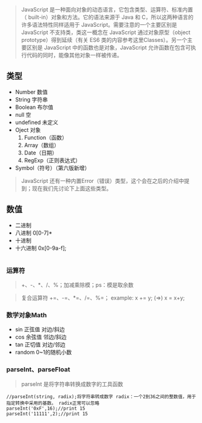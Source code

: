 > JavaScript 是一种面向对象的动态语言，它包含类型、运算符、标准内置（ built-in）对象和方法。它的语法来源于 Java 和 C，所以这两种语言的许多语法特性同样适用于 JavaScript。需要注意的一个主要区别是 JavaScript 不支持类，类这一概念在 JavaScript 通过对象原型（object prototype）得到延续（有关 ES6 类的内容参考这里Classes）。另一个主要区别是 JavaScript 中的函数也是对象，JavaScript 允许函数在包含可执行代码的同时，能像其他对象一样被传递。

## 类型
- Number 数值
- String 字符串
- Boolean 布尔值
- null 空
- undefined 未定义
- Oject 对象
	1. Function（函数）
	2. Array（数组）
	3. Date（日期）
	4. RegExp（正则表达式）
- Symbol（符号）（第六版新增）

> JavaScript 还有一种内置Error（错误）类型，这个会在之后的介绍中提到；现在我们先讨论下上面这些类型。

## 数值
- 二进制 
- 八进制 0[0-7]*
- 十进制
- 十六进制 0x[0-9a-f];
```

```

### 运算符
> +、-、*、/、%；加减乘除模；ps：模是取余数

> 复合运算符 +=、-=、*=、/=、%=； example: x += y; (=>) x = x+y;

### 数学对象Math
- sin 正弦值 对边/斜边
- cos 余弦值 邻边/斜边
- tan 正切值 对边/邻边
- random 0~1的随机小数

### parseInt、parseFloat
> parseInt 是将字符串转换成数字的工具函数
```
//parseInt(string, radix);将字符串转成数字 radix：一个2到36之间的整数值，用于指定转换中采用的基数。 radix正常可以忽略
parseInt('0xF',16);//print 15
parseInt('11111',2);//print 15
```